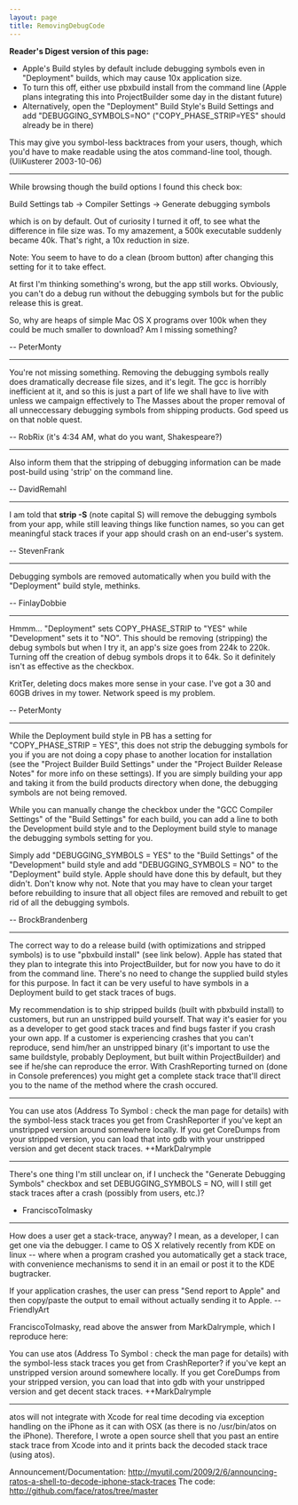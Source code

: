 ```yaml
---
layout: page
title: RemovingDebugCode
---
```




**Reader's Digest version of this page:**

* Apple's Build styles by default include debugging symbols even in "Deployment" builds, which may cause 10x application size.
* To turn this off, either use pbxbuild install from the command line (Apple plans integrating this into ProjectBuilder some day in the distant future)
* Alternatively, open the "Deployment" Build Style's Build Settings and add "DEBUGGING_SYMBOLS=NO" ("COPY_PHASE_STRIP=YES" should already be in there)

This may give you symbol-less backtraces from your users, though, which you'd have to make readable using the atos command-line tool, though. (UliKusterer 2003-10-06)

----

While browsing though the build options I found this check box:

Build Settings tab -> Compiler Settings -> Generate debugging symbols

which is on by default. Out of curiosity I turned it off, to see what the difference in file size was. To my amazement, a 500k executable suddenly became 40k. That's right, a 10x reduction in size.

Note: You seem to have to do a clean (broom button) after changing this setting for it to take effect.

At first I'm thinking something's wrong, but the app still works. Obviously, you can't do a debug run without the debugging symbols but for the public release this is great.

So, why are heaps of simple Mac OS X programs over 100k when they could be much smaller to download? Am I missing something?

-- PeterMonty

----

You're not missing something. Removing the debugging symbols really does dramatically decrease file sizes, and it's legit. The gcc is horribly inefficient at it, and so this is just a part of life we shall have to live with unless we campaign effectively to The Masses about the proper removal of all unneccessary debugging symbols from shipping products. God speed us on that noble quest.

-- RobRix (it's 4:34 AM, what do you want, Shakespeare?)

----

Also inform them that the stripping of debugging information can be made post-build using 'strip' on the command line.

-- DavidRemahl

----

I am told that **strip -S** (note capital S) will remove the debugging symbols from your app, while still leaving things like function names, so you can get meaningful stack traces if your app should crash on an end-user's system.

-- StevenFrank

----

Debugging symbols are removed automatically when you build with the "Deployment" build style, methinks.

-- FinlayDobbie

----

Hmmm... "Deployment" sets COPY_PHASE_STRIP to "YES" while "Development" sets it to "NO". This should be removing (stripping) the debug symbols but when I try it, an app's size goes from 224k to 220k. Turning off the creation of debug symbols drops it to 64k. So it definitely isn't as effective as the checkbox.

KritTer, deleting docs makes more sense in your case. I've got a 30 and 60GB  drives in my tower. Network speed is my problem.

-- PeterMonty

----

While the Deployment build style in PB has a setting for "COPY_PHASE_STRIP = YES", this does not strip the debugging symbols for you if you are not doing a copy phase to another location for installation (see the "Project Builder Build Settings" under the "Project Builder Release Notes" for more info on these settings). If you are simply building your app and taking it from the build products directory when done, the debugging symbols are not being removed.

While you can manually change the checkbox under the "GCC Compiler Settings" of the "Build Settings" for each build, you can add a line to both the Development build style and to the Deployment build style to manage the debugging symbols setting for you.

Simply add "DEBUGGING_SYMBOLS = YES" to the "Build Settings" of the "Development" build style and add "DEBUGGING_SYMBOLS = NO" to the "Deployment" build style. Apple should have done this by default, but they didn't. Don't know why not. Note that you may have to clean your target before rebuilding to insure that all object files are removed and rebuilt to get rid of all the debugging symbols.

-- BrockBrandenberg

----

The correct way to do a release build (with optimizations and stripped symbols) is to use "pbxbuild install" (see link below). Apple has stated that they plan to integrate this into ProjectBuilder, but for now you have to do it from the command line. There's no need to change the supplied build styles for this purpose. In fact it can be very useful to have symbols in a Deployment build to get stack traces of bugs.

My recommendation is to ship stripped builds (built with pbxbuild install) to customers, but run an unstripped build yourself. That way it's easier for you as a developer to get good stack traces and find bugs faster if you crash your own app. If a customer is experiencing crashes that you can't reproduce, send him/her an unstripped binary (it's important to use the same buildstyle, probably Deployment, but built within ProjectBuilder) and see if he/she can reproduce the error. With CrashReporting turned on (done in Console preferences) you might get a complete stack trace that'll direct you to the name of the method where the crash occured.

----

You can use atos (Address To Symbol : check the man page for details) with the symbol-less stack traces you get from CrashReporter if you've kept an unstripped version around somewhere locally.  If you get CoreDumps from your stripped version, you can load that into gdb with your unstripped version and get decent stack traces.  ++MarkDalrymple

----

There's one thing I'm still unclear on, if I uncheck the "Generate Debugging Symbols" checkbox and set DEBUGGING_SYMBOLS = NO, will I still get stack traces after a crash (possibly from users, etc.)?

- FranciscoTolmasky

----

How does a user get a stack-trace, anyway? I mean, as a developer, I can get one via the debugger. I came to OS X relatively recently from KDE on linux -- where when a program crashed you automatically get a stack trace, with convenience mechanisms to send it in an email or post it to the KDE bugtracker. 

If your application crashes, the user can press "Send report to Apple" and then copy/paste the output to email without actually sending it to Apple. --FriendlyArt



FranciscoTolmasky, read above the answer from MarkDalrymple, which I reproduce here:

You can use atos (Address To Symbol : check the man page for details) with the symbol-less stack traces you get from CrashReporter? if you've kept an unstripped version around somewhere locally. If you get CoreDumps from your stripped version, you can load that into gdb with your unstripped version and get decent stack traces. ++MarkDalrymple

----

atos will not integrate with Xcode for real time decoding via exception handling on the iPhone as it can with OSX (as there is no /usr/bin/atos on the iPhone).   Therefore, I wrote a open source shell that you past an entire stack trace from Xcode into and it prints back the decoded stack trace (using atos).

Announcement/Documentation:  http://myutil.com/2009/2/6/announcing-ratos-a-shell-to-decode-iphone-stack-traces
The code: http://github.com/face/ratos/tree/master


